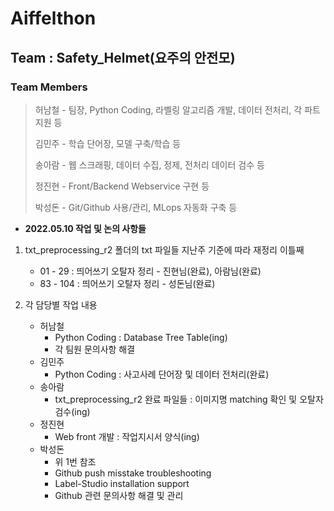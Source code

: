 # Aiffelthon
## Team : Safety_Helmet(요주의 안전모)
### Team Members
> 허남철 - 팀장, Python Coding, 라벨링 알고리즘 개발, 데이터 전처리, 각 파트 지원 등
>
> 김민주 - 학습 단어장, 모델 구축/학습 등
>
> 송아람 - 웹 스크래핑, 데이터 수집, 정제, 전처리 데이터 검수 등
>
> 정진현 - Front/Backend Webservice 구현 등
>
> 박성돈 - Git/Github 사용/관리, MLops 자동화 구축 등

- __2022.05.10 작업 및 논의 사항들__
1. txt_preprocessing_r2 폴더의 txt 파일들 지난주 기준에 따라 재정리 이틀째  
    - 01 - 29  : 띄어쓰기 오탈자 정리 - 진현님(완료), 아람님(완료)   
    - 83 - 104 : 띄어쓰기 오탈자 정리 - 성돈님(완료)  


2. 각 담당별 작업 내용  
    - 허남철  
        - Python Coding : Database Tree Table(ing)  
        - 각 팀원 문의사항 해결
    - 김민주  
        - Python Coding : 사고사례 단어장 및 데이터 전처리(완료)  
    - 송아람  
        - txt_preprocessing_r2 완료 파일들 : 이미지명 matching 확인 및 오탈자 검수(ing)  
    - 정진현  
        - Web front 개발 : 작업지시서 양식(ing)  
    - 박성돈  
        - 위 1번 참조  
        - Github push misstake troubleshooting  
        - Label-Studio installation support  
        - Github 관련 문의사항 해결 및 관리          